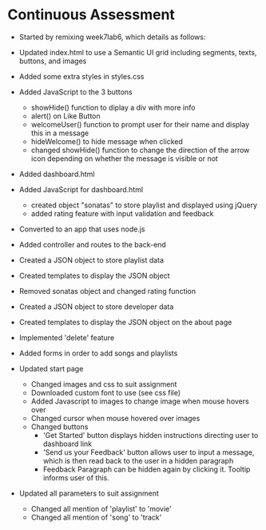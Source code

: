 # Continuous Assessment

- Started by remixing week7lab6, which details as follows:
- Updated index.html to use a Semantic UI grid including segments, texts, buttons, and
  images
- Added some extra styles in styles.css
- Added JavaScript to the 3 buttons
  - showHide() function to diplay a div with more info
  - alert() on Like Button
  - welcomeUser() function to prompt user for their name and display this in a message
  - hideWelcome() to hide message when clicked
  - changed showHide() function to change the direction of the arrow icon depending on
    whether the message is visible or not
- Added dashboard.html
- Added JavaScript for dashboard.html
  - created object "sonatas" to store playlist and displayed using jQuery
  - added rating feature with input validation and feedback
- Converted to an app that uses node.js
- Added controller and routes to the back-end

- Created a JSON object to store playlist data
- Created templates to display the JSON object
- Removed sonatas object and changed rating function
- Created a JSON object to store developer data
- Created templates to display the JSON object on the about page

- Implemented 'delete' feature
- Added forms in order to add songs and playlists

- Updated start page
  - Changed images and css to suit assignment
  - Downloaded custom font to use (see css file)
  - Added Javascript to images to change image when mouse hovers over
  - Changed cursor when mouse hovered over images
  - Changed buttons
    - 'Get Started' button displays hidden instructions directing user to dashboard link
    - 'Send us your Feedback' button allows user to input a message, which is then read back to the user in a hidden paragraph
    - Feedback Paragraph can be hidden again by clicking it. Tooltip informs user of this.

- Updated all parameters to suit assignment
  - Changed all mention of 'playlist' to 'movie'
  - Changed all mention of 'song' to 'track'
